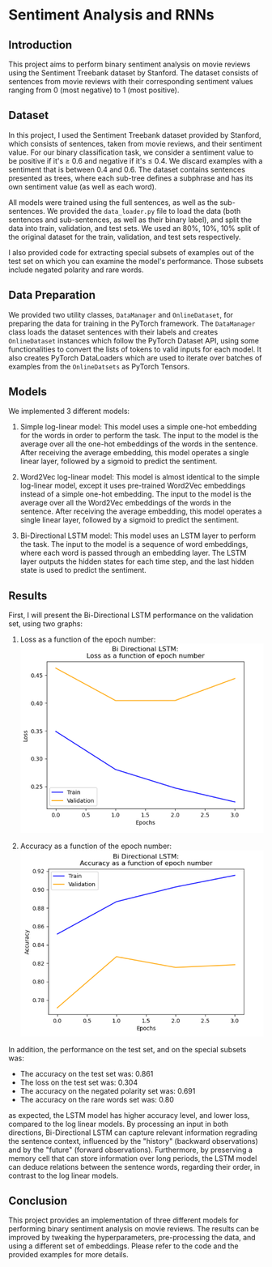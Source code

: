 # Sentiment Analysis and RNNs

## Introduction
This project aims to perform binary sentiment analysis on movie reviews using the Sentiment Treebank dataset by Stanford. The dataset consists of sentences from movie reviews with their corresponding sentiment values ranging from 0 (most negative) to 1 (most positive).

## Dataset
In this project, I used the Sentiment Treebank dataset provided by Stanford, which consists of sentences, taken from movie reviews, and their sentiment value. For our binary classification task, we consider a sentiment value to be positive if it's ≥ 0.6 and negative if it's ≤ 0.4. We discard examples with a sentiment that is between 0.4 and 0.6. The dataset contains sentences presented as trees, where each sub-tree defines a subphrase and has its own sentiment value (as well as each word).

All models were trained using the full sentences, as well as the sub-sentences. We provided the `data_loader.py` file to load the data (both sentences and sub-sentences, as well as their binary label), and split the data into train, validation, and test sets. We used an 80%, 10%, 10% split of the original dataset for the train, validation, and test sets respectively.

I also provided code for extracting special subsets of examples out of the test set on which you can examine the model's performance. Those subsets include negated polarity and rare words.

## Data Preparation
We provided two utility classes, `DataManager` and `OnlineDataset`, for preparing the data for training in the PyTorch framework. The `DataManager` class loads the dataset sentences with their labels and creates `OnlineDataset` instances which follow the PyTorch Dataset API, using some functionalities to convert the lists of tokens to valid inputs for each model. It also creates PyTorch DataLoaders which are used to iterate over batches of examples from the `OnlineDatsets` as PyTorch Tensors.


## Models
We implemented 3 different models:

1. Simple log-linear model: This model uses a simple one-hot embedding for the words in order to perform the task. The input to the model is the average over all the one-hot embeddings of the words in the sentence. After receiving the average embedding, this model operates a single linear layer, followed by a sigmoid to predict the sentiment.

2. Word2Vec log-linear model: This model is almost identical to the simple log-linear model, except it uses pre-trained Word2Vec embeddings instead of a simple one-hot embedding. The input to the model is the average over all the Word2Vec embeddings of the words in the sentence. After receiving the average embedding, this model operates a single linear layer, followed by a sigmoid to predict the sentiment.

3. Bi-Directional LSTM model: This model uses an LSTM layer to perform the task. The input to the model is a sequence of word embeddings, where each word is passed through an embedding layer. The LSTM layer outputs the hidden states for each time step, and the last hidden state is used to predict the sentiment.

## Results
First, I will present the Bi-Directional LSTM performance on the validation set, using two graphs:
1. Loss as a function of the epoch number:<br> ![loss](assets/LSTM_loss.png)
 

2. Accuracy as a function of the epoch number:<br> ![loss](assets/LSTM_acc.png)

In addition, the performance on the test set, and on the special subsets was:
* The accuracy on the test set was: 0.861
* The loss on the test set was: 0.304
* The accuracy on the negated polarity set was: 0.691
* The accuracy on the rare words set was: 0.80

as expected, the LSTM model has higher accuracy level, and lower loss, compared to the log linear models.
By processing an input in both directions, Bi-Directional LSTM can capture relevant information regrading the sentence context, influenced by the "history" (backward observations) and by the "future" (forward observations).
Furthermore, by preserving a memory cell that can store information over long periods, the LSTM model can deduce relations between the sentence words, regarding their order, in contrast to the log linear models.


## Conclusion
This project provides an implementation of three different models for performing binary sentiment analysis on movie reviews. The results can be improved by tweaking the hyperparameters, pre-processing the data, and using a different set of embeddings. Please refer to the code and the provided examples for more details.
